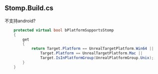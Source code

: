 
## Stomp.Build.cs

不支持android?

```csharp
	protected virtual bool bPlatformSupportsStomp
	{
		get
		{
			return Target.Platform == UnrealTargetPlatform.Win64 ||
				Target.Platform == UnrealTargetPlatform.Mac ||
				Target.IsInPlatformGroup(UnrealPlatformGroup.Unix);
		}
	}
```
